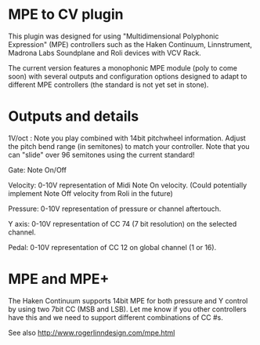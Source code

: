 
# MPE to CV plugin

This plugin was designed for using "Multidimensional Polyphonic Expression" (MPE) controllers such as the Haken Continuum, Linnstrument, Madrona Labs Soundplane and Roli devices with VCV Rack.

The current version features a monophonic MPE module (poly to come soon) with several outputs and configuration options designed to adapt to different MPE controllers (the standard is not yet set in stone).

# Outputs and details
1V/oct : Note you play combined with 14bit pitchwheel information. Adjust the pitch bend range (in semitones) to match your controller. Note that you can "slide" over 96 semitones using the current standard!

Gate: Note On/Off 

Velocity: 0-10V representation of Midi Note On velocity. (Could potentially implement Note Off velocity from Roli in the future)

Pressure: 0-10V representation of pressure or channel aftertouch. 

Y axis: 0-10V representation of CC 74 (7 bit resolution) on the selected channel. 

Pedal: 0-10V representation of CC 12 on global channel (1 or 16). 

# MPE and MPE+
The Haken Continuum supports 14bit MPE for both pressure and Y control by using two 7bit CC (MSB and LSB). Let me know if you other controllers have this and we need to support different combinations of CC #s.

See also http://www.rogerlinndesign.com/mpe.html 


